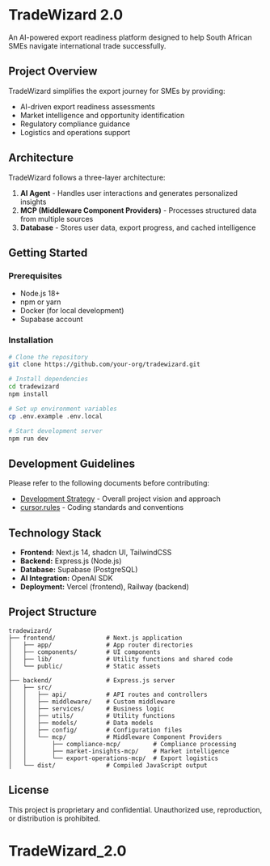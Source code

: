 # TradeWizard 2.0

An AI-powered export readiness platform designed to help South African SMEs navigate international trade successfully.

## Project Overview

TradeWizard simplifies the export journey for SMEs by providing:

- AI-driven export readiness assessments
- Market intelligence and opportunity identification
- Regulatory compliance guidance
- Logistics and operations support

## Architecture

TradeWizard follows a three-layer architecture:

1. **AI Agent** - Handles user interactions and generates personalized insights
2. **MCP (Middleware Component Providers)** - Processes structured data from multiple sources
3. **Database** - Stores user data, export progress, and cached intelligence

## Getting Started

### Prerequisites

- Node.js 18+
- npm or yarn
- Docker (for local development)
- Supabase account

### Installation

```bash
# Clone the repository
git clone https://github.com/your-org/tradewizard.git

# Install dependencies
cd tradewizard
npm install

# Set up environment variables
cp .env.example .env.local

# Start development server
npm run dev
```

## Development Guidelines

Please refer to the following documents before contributing:

- [Development Strategy](./Development_Strategy.md) - Overall project vision and approach
- [cursor.rules](./cursor.rules) - Coding standards and conventions

## Technology Stack

- **Frontend:** Next.js 14, shadcn UI, TailwindCSS
- **Backend:** Express.js (Node.js)
- **Database:** Supabase (PostgreSQL)
- **AI Integration:** OpenAI SDK
- **Deployment:** Vercel (frontend), Railway (backend)

## Project Structure

```
tradewizard/
├── frontend/              # Next.js application
│   ├── app/               # App router directories
│   ├── components/        # UI components
│   ├── lib/               # Utility functions and shared code
│   └── public/            # Static assets
│
├── backend/               # Express.js server
│   ├── src/
│   │   ├── api/           # API routes and controllers
│   │   ├── middleware/    # Custom middleware
│   │   ├── services/      # Business logic
│   │   ├── utils/         # Utility functions
│   │   ├── models/        # Data models
│   │   ├── config/        # Configuration files
│   │   └── mcp/           # Middleware Component Providers
│   │       ├── compliance-mcp/         # Compliance processing
│   │       ├── market-insights-mcp/    # Market intelligence
│   │       └── export-operations-mcp/  # Export logistics
│   └── dist/              # Compiled JavaScript output
```

## License

This project is proprietary and confidential. Unauthorized use, reproduction, or distribution is prohibited.
# TradeWizard_2.0

